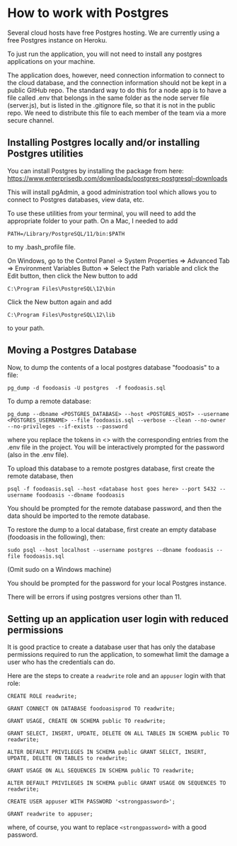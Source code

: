 # How to work with Postgres

Several cloud hosts have free Postgres hosting. We are currently using a free
Postgres instance on Heroku.

To just run the application, you will not need to install any postgres applications on your machine.

The application does, however, need connection information to connect to the cloud
database, and the connection information should not be kept in a public GitHub repo.
The standard way to do this for a node app is to have a file called .env that
belongs in the same folder as the node server file (server.js), but is listed
in the .gitignore file, so that it is not in the public repo. We need to
distribute this file to each member of the team via a more secure channel.

## Installing Postgres locally and/or installing Postgres utilities

You can install Postgres by installing the package from here:
https://www.enterprisedb.com/downloads/postgres-postgresql-downloads

This will install pgAdmin, a good administration tool which allows you to connect
to Postgres databases, view data, etc.

To use these utilities from your terminal, you will need to add the appropriate folder to
your path. On a Mac, I needed to add

```
PATH=/Library/PostgreSQL/11/bin:$PATH
```

to my .bash_profile file.

On Windows, go to the Control Panel -> System Properties => Advanced Tab => Environment Variables Button => Select the Path variable and click the Edit button, then click the New button to add

```
C:\Program Files\PostgreSQL\12\bin
```

Click the New button again and add

```
C:\Program Files\PostgreSQL\12\lib
```

to your path.

## Moving a Postgres Database

Now, to dump the contents of a local postgres database "foodoasis" to a file:

```
pg_dump -d foodoasis -U postgres  -f foodoasis.sql
```

To dump a remote database:

```
pg_dump --dbname <POSTGRES_DATABASE> --host <POSTGRES_HOST> --username <POSTGRES_USERNAME> --file foodoasis.sql --verbose --clean --no-owner --no-privileges --if-exists --password
```

where you replace the tokens in <> with the corresponding entries from the .env file in the project. You will be interactively prompted for the password (also in the .env file).

To upload this database to a remote postgres database, first create the remote database, then

```
psql -f foodoasis.sql --host <database host goes here> --port 5432 --username foodoasis --dbname foodoasis
```

You should be prompted for the remote database password, and then the data should be imported to the remote
database.

To restore the dump to a local database, first create an empty database (foodoasis in the following), then:

```
sudo psql --host localhost --username postgres --dbname foodoasis --file foodoasis.sql
```

(Omit sudo on a Windows machine)

You should be prompted for the password for your local Postgres instance.

There will be errors if using postgres versions other than 11.

## Setting up an application user login with reduced permissions

It is good practice to create a database user that has only the database permissions
required to run the application, to somewhat limit the damage a user who has the
credentials can do.

Here are the steps to create a `readwrite` role and an `appuser` login with that role:

```
CREATE ROLE readwrite;

GRANT CONNECT ON DATABASE foodoasisprod TO readwrite;

GRANT USAGE, CREATE ON SCHEMA public TO readwrite;

GRANT SELECT, INSERT, UPDATE, DELETE ON ALL TABLES IN SCHEMA public TO readwrite;

ALTER DEFAULT PRIVILEGES IN SCHEMA public GRANT SELECT, INSERT, UPDATE, DELETE ON TABLES to readwrite;

GRANT USAGE ON ALL SEQUENCES IN SCHEMA public TO readwrite;

ALTER DEFAULT PRIVILEGES IN SCHEMA public GRANT USAGE ON SEQUENCES TO readwrite;

CREATE USER appuser WITH PASSWORD '<strongpassword>';

GRANT readwrite to appuser;
```

where, of course, you want to replace `<strongpassword>` with a good password.
